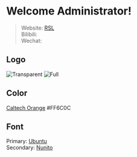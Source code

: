 # Welcome Administrator!

> Website: [RSL](http://jszy.whu.edu.cn/yang_li/en/zdylm/1403615/list/index.htm)   
> Bilibili:    
> Wechat:   

## Logo 

![Transparent](https://github.com/henryzhouisme/TeacherpageGarage/blob/main/logo/LogoSmall.png?raw=true#pic_center)
![Full](https://github.com/henryzhouisme/TeacherpageGarage/blob/main/logo/LogoFullSmall.png?raw=true#pic_center)

## Color

[Caltech Orange](https://www.color-hex.com/color/ff6c0c) #FF6C0C

## Font

Primary: [Ubuntu](https://fonts.google.com/specimen/Ubuntu?query=Ubuntu)   
Secondary: [Nunito](https://fonts.google.com/specimen/Nunito)
